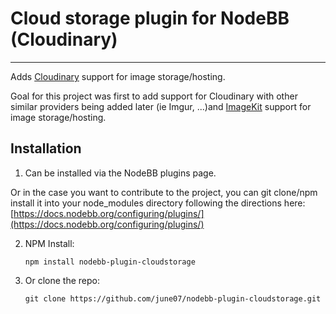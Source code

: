 # Cloud storage plugin for NodeBB (Cloudinary)
-----------
Adds [Cloudinary](https://cloudinary.com) support for image storage/hosting.

Goal for this project was first to add support for Cloudinary with other similar providers being added later (ie Imgur, ...)and [ImageKit](https://imagekit.io) support for image storage/hosting.

## Installation
1.  Can be installed via the NodeBB plugins page.

Or in the case you want to contribute to the project, you can git clone/npm install it into your node_modules directory following the directions here: [https://docs.nodebb.org/configuring/plugins/](https://docs.nodebb.org/configuring/plugins/)

2.  NPM Install:
	```
	npm install nodebb-plugin-cloudstorage
	```

3.  Or clone the repo:
	```
	git clone https://github.com/june07/nodebb-plugin-cloudstorage.git
	```

<!--stackedit_data:
eyJoaXN0b3J5IjpbMjkzMjYxMzkxXX0=
-->